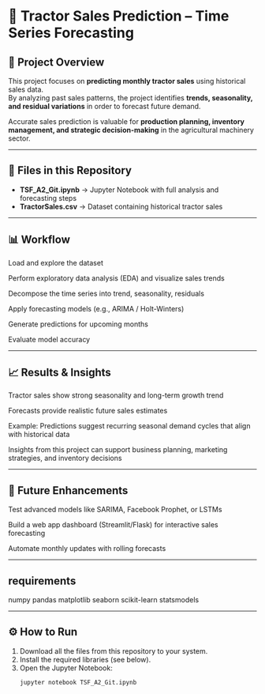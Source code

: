 # 🚜 Tractor Sales Prediction – Time Series Forecasting

## 📌 Project Overview
This project focuses on **predicting monthly tractor sales** using historical sales data.  
By analyzing past sales patterns, the project identifies **trends, seasonality, and residual variations** in order to forecast future demand.  

Accurate sales prediction is valuable for **production planning, inventory management, and strategic decision-making** in the agricultural machinery sector.  

---

## 📂 Files in this Repository
- **TSF_A2_Git.ipynb** → Jupyter Notebook with full analysis and forecasting steps  
- **TractorSales.csv** → Dataset containing historical tractor sales  

---

## 📊 Workflow

Load and explore the dataset

Perform exploratory data analysis (EDA) and visualize sales trends

Decompose the time series into trend, seasonality, residuals

Apply forecasting models (e.g., ARIMA / Holt-Winters)

Generate predictions for upcoming months

Evaluate model accuracy

---

## 📈 Results & Insights

Tractor sales show strong seasonality and long-term growth trend

Forecasts provide realistic future sales estimates

Example: Predictions suggest recurring seasonal demand cycles that align with historical data

Insights from this project can support business planning, marketing strategies, and inventory decisions

---

## 🚀 Future Enhancements

Test advanced models like SARIMA, Facebook Prophet, or LSTMs

Build a web app dashboard (Streamlit/Flask) for interactive sales forecasting

Automate monthly updates with rolling forecasts

---

## requirements

numpy
pandas
matplotlib
seaborn
scikit-learn
statsmodels

---

## ⚙️ How to Run
1. Download all the files from this repository to your system.  
2. Install the required libraries (see below).  
3. Open the Jupyter Notebook:  
   ```bash
   jupyter notebook TSF_A2_Git.ipynb
